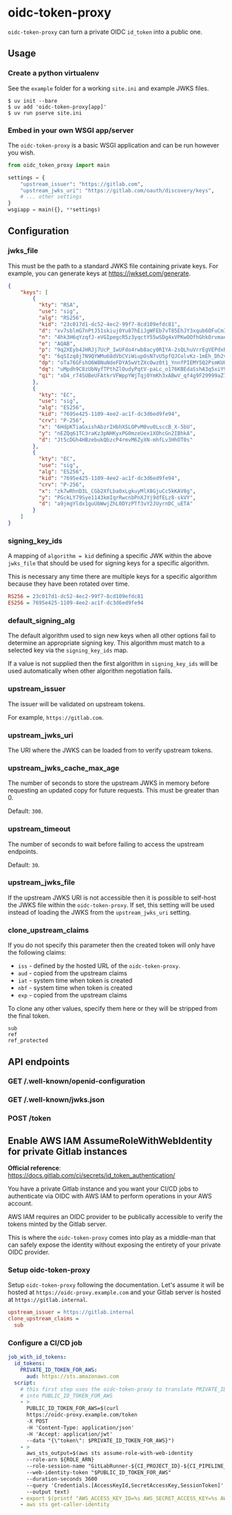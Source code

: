 # oidc-token-proxy

`oidc-token-proxy` can turn a private OIDC `id_token` into a public one.

## Usage

### Create a python virtualenv

See the `example` folder for a working `site.ini` and example JWKS files.

```shell
$ uv init --bare
$ uv add 'oidc-token-proxy[app]'
$ uv run pserve site.ini
```

### Embed in your own WSGI app/server

The `oidc-token-proxy` is a basic WSGI application and can be run however you wish.

```python
from oidc_token_proxy import main

settings = {
    "upstream_issuer": "https://gitlab.com",
    "upstream_jwks_uri": "https://gitlab.com/oauth/discovery/keys",
    # ... other settings
}
wsgiapp = main({}, **settings)
```

## Configuration

### jwks_file
This must be the path to a standard JWKS file containing private keys.
For example, you can generate keys at https://jwkset.com/generate.

```json
{
    "keys": [
        {
          "kty": "RSA",
          "use": "sig",
          "alg": "RS256",
          "kid": "23c017d1-dc52-4ec2-99f7-8cd109efdc81",
          "d": "xv7sblmG7nPtJ51skiuj0Yu87hEiJgWFEb7vT85EhJY3xqub6OFuCm3w3ZLhehg1Rjlo8nbrMg1TdZ1W3T97IalxjtRoY2vhkF3FmvLSaNVEFlXqNyCnc9l3h7TuznRpcgrRp6CDDLb5Wv6R-i2Fm-Rn9JqCFuorexEND9ddZ88qEiSK2uDuAabftuqkd6WibU8Mi-d4lVqbNkZXcRluTZdNNT0HDW0rwG09ZDagL119htyPKAzWSB-h3whyfJsnp-xyIqwIXTc0JpdHF3OfKzzXXbhAYba-SlOoBem0fV-2tn8cTLF4TwYIuRPNyshlPd1TOfaM_-Qq53CaQsKKEQ",
          "n": "4hk3H6qYzqfJ-eVGIpegcR5z3yqctY55wSDg4xVPKwOOfhGhkOrvmaeq8bHNs6TNDkfeW5zgK0iewjpq8g-mmhaNLjJ1en29GYDfOiEI_qUYq5JzKILnJxmnjUP__03eKkeNJnClBJEn-89ckigcjYRA2wJ3XgrQLxCoOsgNmFMXAbT_NdPRUkYWhpkO-_MO9ToGEROe8-GBOwFpUtH4L-uZ9HbqEU0-yEncnzwhl6veaROHLBTQLC-CzQm5uO1IhOr8E3Q4N0JBAP0tRt7u2gBRZ5pQrooax82gZ_JJzJs__K5lpF00HaCsIHcfK4PJVOQ9CYfkJ1qqGn7AIK0I_w",
          "e": "AQAB",
          "p": "9q2XEyb4JHRJj7UcP_IwUFdo4rwb8acy0RIYA-2sQLhuVrrEgVEPdxR8OxKZ2uJzxO1RvEQkHYQU_fySfUXcoEPLfZvE_rRvNiQwXe1iUUH_i71wEGwM9pncy5Bg0FjQmksSMZy70PBhRXSN4o0ZceW2X2W4woqbFMK_H0Kcq5k",
          "q": "6qSIzq8j7N9QYWMu68dVbCViWiupOsN7vU5pfQJColvKz-1mEh_Dh2vUNZMhn84LH47JooQCedEXPS7mg0z7gOw02JABTNjg7Y2zUqDc_Qm21Dgyt_nZJAzpcLRtgocwqLFt0gtFUR604sfsNN8dXF0uAwfMYlv5-26bhBxXeFc",
          "dp": "oTa76GFshO6W8NuNdeFDYA5wVtZXcOwz0t1_YnnfPIEMY5Q2PsmKUOnLcxPqB1o-DPKIm4DxFXUv_volhse0s-z6vcGi0k976ydlkM1GlxKJ_3q0FZd4NWZDHarjCucwldYAMvpa6OdguvK8k9ZhTcWyFdC2GjZZugy4uaZgG-k",
          "dq": "uMpdh9C8zUbNyfTPthZlOudyPqtV-paLc_o176KBEdaSshA3q5xiY9tS4-J8v5sIfZD5UUj_nipCUAgIuG0_QThFIiy_KWNAOTW4fSF9CLbGyvl7UBKvpMmaaw1dlUec1a3uXFZN_-Xb9SIX70ermtszamWQ3AGtrQtd5LxhUr8",
          "qi": "xD4_r74SUBeUFAtkrVFWppYWjTqj0YmKh3xABwV_qf4g9F29999aZ7X_gbEBgQ2Ltyw8GxjvGqYIIzHyH6v3YTZoCPMWnY50rQYSZPIi9zSfF1BgZpkcvKzPbFpD8OA1g7chL0Dc14IGqhPLRW8OJKMJhVJ_qs0aMSD0pawd1Jw"
        },
        {
          "kty": "EC",
          "use": "sig",
          "alg": "ES256",
          "kid": "7695e425-1109-4ee2-ac1f-dc3d6ed9fe94",
          "crv": "P-256",
          "x": "6HdpKTiaGxishAbzrIHbhXSLOPvM0vu0LsccB_X-5bU",
          "y": "nEZQq61TC3raKz3pNHKyxPG0mzeUex1XOhcGn2IBhkA",
          "d": "Jt5cDGh4HBzebukQbzcP4rmvM6ZyXN-mhfLv3HhOT0s"
        },
        {
          "kty": "EC",
          "use": "sig",
          "alg": "ES256",
          "kid": "7695e425-1109-4ee2-ac1f-dc3d6ed9fe94",
          "crv": "P-256",
          "x": "zk7wRhnD3L_CGb2XfLba0xLgkuyMlX8GjuCc5kKAV8g",
          "y": "PGckLY79Sye1143kmIqrRwcnbPnXJYj9dfELz8-skVY",
          "d": "a9jmgYldx1guUbWwjZhL0DYzPTf3vY2JUyrnDC_uETA"
        }
    ]
}
```

### signing_key_ids

A mapping of `algorithm = kid` defining a specific JWK within the above `jwks_file` that should be used for signing keys for a specific algorithm.

This is necessary any time there are multiple keys for a specific algorithm because they have been rotated over time.

```ini
RS256 = 23c017d1-dc52-4ec2-99f7-8cd109efdc81
ES256 = 7695e425-1109-4ee2-ac1f-dc3d6ed9fe94
```

### default_signing_alg

The default algorithm used to sign new keys when all other options fail to determine an appropriate signing key.
This algorithm must match to a selected key via the `signing_key_ids` map.

If a value is not supplied then the first algorithm in ``signing_key_ids`` will be used automatically when other algorithm negotiation fails.

### upstream_issuer

The issuer will be validated on upstream tokens.

For example, `https://gitlab.com`.

### upstream_jwks_uri

The URI where the JWKS can be loaded from to verify upstream tokens.

### upstream_jwks_cache_max_age

The number of seconds to store the upstream JWKS in memory before requesting an updated copy for future requests.
This must be greater than 0.

Default: `300`.

### upstream_timeout

The number of seconds to wait before failing to access the upstream endpoints.

Default: `30`.

### upstream_jwks_file

If the upstream JWKS URI is not accessible then it is possible to self-host the JWKS file within the `oidc-token-proxy`.
If set, this setting will be used instead of loading the JWKS from the `upstream_jwks_uri` setting.

### clone_upstream_claims

If you do not specify this parameter then the created token will only have the following claims:
- `iss` - defined by the hosted URL of the `oidc-token-proxy`.
- `aud` - copied from the upstream claims
- `iat` - system time when token is created
- `nbf` - system time when token is created
- `exp` - copied from the upstream claims

To clone any other values, specify them here or they will be stripped from the final token.

```
sub
ref
ref_protected
```

## API endpoints

### GET /.well-known/openid-configuration

### GET /.well-known/jwks.json

### POST /token

## Enable AWS IAM AssumeRoleWithWebIdentity for private Gitlab instances

**Official reference**: https://docs.gitlab.com/ci/secrets/id_token_authentication/

You have a private Gitlab instance and you want your CI/CD jobs to authenticate via OIDC with AWS IAM to perform operations in your AWS account.

AWS IAM requires an OIDC provider to be publically accessible to verify the tokens minted by the Gitlab server.

This is where the `oidc-token-proxy` comes into play as a middle-man that can safely expose the identity without exposing the entirety of your private OIDC provider.

### Setup oidc-token-proxy

Setup `oidc-token-proxy` following the documentation.
Let's assume it will be hosted at `https://oidc-proxy.example.com` and your Gitlab server is hosted at `https://gitlab.internal`.

```ini
upstream_issuer = https://gitlab.internal
clone_upstream_claims =
  sub
```

### Configure a CI/CD job

```yaml
job_with_id_tokens:
  id_tokens:
    PRIVATE_ID_TOKEN_FOR_AWS:
      aud: https://sts.amazonaws.com
  script:
    # this first step uses the oidc-token-proxy to translate PRIVATE_ID_TOKEN_FOR_AWS
    # into PUBLIC_ID_TOKEN_FOR_AWS
    - >
      PUBLIC_ID_TOKEN_FOR_AWS=$(curl
      https://oidc-proxy.example.com/token
      -X POST
      -H 'Content-Type: application/json'
      -H 'Accept: application/jwt'
      --data "{\"token\": $PRIVATE_ID_TOKEN_FOR_AWS}")
    - >
      aws_sts_output=$(aws sts assume-role-with-web-identity
      --role-arn ${ROLE_ARN}
      --role-session-name "GitLabRunner-${CI_PROJECT_ID}-${CI_PIPELINE_ID}"
      --web-identity-token "$PUBLIC_ID_TOKEN_FOR_AWS"
      --duration-seconds 3600
      --query 'Credentials.[AccessKeyId,SecretAccessKey,SessionToken]'
      --output text)
    - export $(printf "AWS_ACCESS_KEY_ID=%s AWS_SECRET_ACCESS_KEY=%s AWS_SESSION_TOKEN=%s" $aws_sts_output)
    - aws sts get-caller-identity
```
